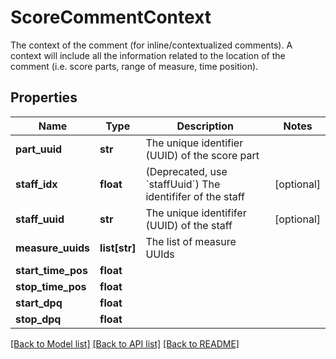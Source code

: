# ScoreCommentContext

The context of the comment (for inline/contextualized comments). A context will include all the information related to the location of the comment (i.e. score parts, range of measure, time position). 
## Properties
Name | Type | Description | Notes
------------ | ------------- | ------------- | -------------
**part_uuid** | **str** | The unique identifier (UUID) of the score part | 
**staff_idx** | **float** | (Deprecated, use &#x60;staffUuid&#x60;) The identififer of the staff | [optional] 
**staff_uuid** | **str** | The unique identififer (UUID) of the staff | [optional] 
**measure_uuids** | **list[str]** | The list of measure UUIds | 
**start_time_pos** | **float** |  | 
**stop_time_pos** | **float** |  | 
**start_dpq** | **float** |  | 
**stop_dpq** | **float** |  | 

[[Back to Model list]](../README.md#documentation-for-models) [[Back to API list]](../README.md#documentation-for-api-endpoints) [[Back to README]](../README.md)


